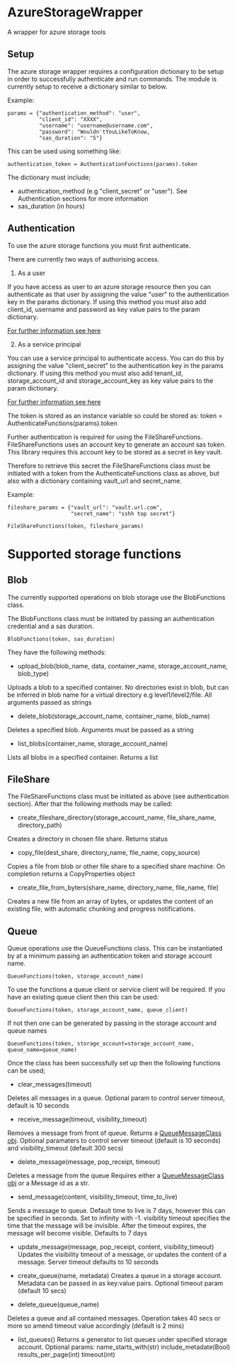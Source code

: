 # AzureStorageWrapper
A wrapper for azure storage tools

## Setup

The azure storage wrapper requires a configuration dictionary to be setup in order to successfully authenticate and run commands. The module is currently setup to receive a dictionary similar to below.

Example:

    params = {"authentication_method": "user", 
              "client_id": "XXXX",
              "username": "username@username.com",
              "password": "Wouldn'tYouLikeToKnow,
              "sas_duration": "5"}

This can be used using something like:

    authentication_token = AuthenticationFunctions(params).token

The dictionary must include;
- authentication_method (e.g "client_secret" or "user"). See Authentication sections for more information
- sas_duration (in hours)

## Authentication

To use the azure storage functions you must first authenticate.

There are currently two ways of authorising access.

1. As a user

If you have access as user to an azure storage resource then you can authenticate as that user by assigning the value "user" to the authentication key in the params dictionary. If using this method you must also add client_id, username and password as key value pairs to the param dictionary.

[For further information see here](https://docs.microsoft.com/en-us/python/api/azure-identity/azure.identity.usernamepasswordcredential?view=azure-python)

2. As a service principal

You can use a service principal to authenticate access. You can do this by assigning the value "client_secret" to the authentication key in the params dictionary. If using this method you must also add tenant_id, storage_account_id and storage_account_key as key value pairs to the param dictionary.

[For further information see here](https://docs.microsoft.com/en-us/python/api/azure-identity/azure.identity.clientsecretcredential?view=azure-python)

The token is stored as an instance variable so could be stored as: 
    token = AuthenticateFunctions(params).token

Further authentication is required for using the FileShareFunctions. FileShareFunctions uses an account key to generate an account sas token. This library requires this account key to be stored as a secret in key vault. 

Therefore to retrieve this secret the FileShareFunctions class must be initiated with a token from the AuthenticateFunctions class as above, but also with a dictionary containing vault_url and secret_name.

Example:

    fileshare_params = {"vault_url": "vault.url.com",
                        "secret_name": "sshh top secret"}

    FileShareFunctions(token, fileshare_params)   


# Supported storage functions

## Blob

The currently supported operations on blob storage use the BlobFunctions class.

The BlobFunctions class must be initiated by passing an authentication credential and a sas duration.

    BlobFunctions(token, sas_duration)

 They have the following methods:

- upload_blob(blob_name, data, container_name, storage_account_name, blob_type)

Uploads a blob to a specified container. No directories exist in blob, but can be inferred in blob name for a virtual directory e.g level1/level2/file. All arguments passed as strings

- delete_blob(storage_account_name, container_name, blob_name)

Deletes a specified blob. Arguments must be passed as a string

- list_blobs(container_name, storage_account_name)

Lists all blobs in a specified container. Returns a list

## FileShare

The FileShareFunctions class must be initiated as above (see authentication section). After that the following methods may be called:

- create_fileshare_directory(storage_account_name, file_share_name, directory_path)

Creates a directory in chosen file share. Returns status

- copy_file(dest_share, directory_name, file_name, copy_source)

Copies a file from blob or other file share to a specified share machine. On completion returns a CopyProperties object

- create_file_from_byters(share_name, directory_name, file_name, file)

Creates a new file from an array of bytes, or updates the content of an existing file, with automatic chunking and progress notifications.



## Queue

Queue operations use the QueueFunctions class. This can be instantiated by at a minimum passing an authentication token and storage account name. 

    QueueFunctions(token, storage_account_name)

To use the functions a queue client or service client will be required. If you have an existing queue client then this can be used:

    QueueFunctions(token, storage_account_name, queue_client)

If not then one can be generated by passing in the storage account and queue names

    QueueFunctions(token, storage_account=storage_account_name, queue_name=queue_name)

Once the class has been successfully set up then the following functions can be used;

- clear_messages(timeout)

Deletes all messages in a queue. Optional param to control server timeout, default is 10 seconds

- receive_message(timeout, visibility_timeout)

Removes a message from front of queue. Returns a [QueueMessageClass obj](https://docs.microsoft.com/en-us/python/api/azure-storage-queue/azure.storage.queue.queuemessage?view=azure-python). Optional paramaters to control server timeout (default is 10 seconds) and visibility_timeout (default 300 secs)

- delete_message(message, pop_receipt, timeout)

Deletes a message from the queue
Requires either a [QueueMessageClass obj](https://docs.microsoft.com/en-us/python/api/azure-storage-queue/azure.storage.queue.queuemessage?view=azure-python) or a Message id as a str.

- send_message(content, visibility_timeout, time_to_live)

Sends a message to queue.
Default time to live is 7 days, however this can be specified in seconds. Set to infinity with -1.
visibility timeout specifies the time that the message will be invisible. After the timeout expires, the message will become visible. Defaults to 7 days

- update_message(message, pop_receipt, content, visibility_timeout)
Updates the visibility timeout of a message, or updates the content of a message. Server timeout defaults to 10 seconds

- create_queue(name, metadata)
Creates a queue in a storage account. Metadata can be passed in as key:value pairs. Optional timeout param (default 10 secs)

- delete_queue(queue_name)

Deletes a queue and all contained messages. Operation takes 40 secs or more so amend timeout value accordingly (default is 2 mins)

- list_queues()
Returns a generator to list queues under specified storage account.
Optional params: 
    name_starts_with(str)
    include_metadate(Bool)
    results_per_page(int)
    timeout(int)